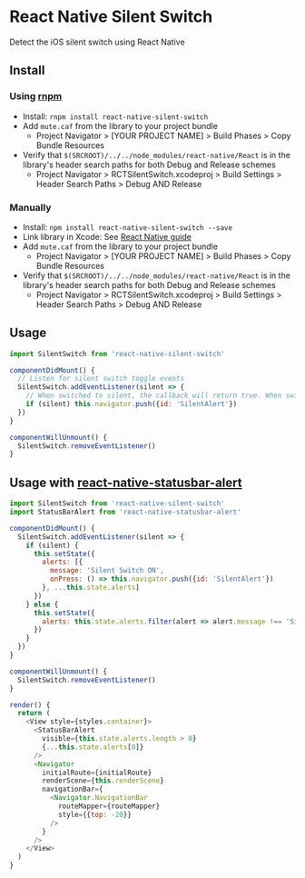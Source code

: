 # React Native Silent Switch

Detect the iOS silent switch using React Native

## Install

### Using [rnpm](https://github.com/rnpm/rnpm)

* Install: `rnpm install react-native-silent-switch`
* Add `mute.caf` from the library to your project bundle
  * Project Navigator > [YOUR PROJECT NAME] > Build Phases > Copy Bundle Resources
* Verify that `$(SRCROOT)/../../node_modules/react-native/React` is in the library's header search paths for both Debug and Release schemes
    * Project Navigator > RCTSilentSwitch.xcodeproj > Build Settings > Header Search Paths > Debug AND Release

### Manually

* Install: `npm install react-native-silent-switch --save`
* Link library in Xcode: See [React Native guide](https://facebook.github.io/react-native/docs/linking-libraries-ios.html)
* Add `mute.caf` from the library to your project bundle
  * Project Navigator > [YOUR PROJECT NAME] > Build Phases > Copy Bundle Resources
* Verify that `$(SRCROOT)/../../node_modules/react-native/React` is in the library's header search paths for both Debug and Release schemes
  * Project Navigator > RCTSilentSwitch.xcodeproj > Build Settings > Header Search Paths > Debug AND Release

## Usage

```js
import SilentSwitch from 'react-native-silent-switch'
```

```js
componentDidMount() {
  // Listen for silent switch toggle events
  SilentSwitch.addEventListener(silent => {
    // When switched to silent, the callback will return true. When switched from silent, it will return false.
    if (silent) this.navigator.push({id: 'SilentAlert'})
  })
}

componentWillUnmount() {
  SilentSwitch.removeEventListener()
}
```

## Usage with [react-native-statusbar-alert](https://github.com/gnestor/react-native-statusbar-alert)

```js
import SilentSwitch from 'react-native-silent-switch'
import StatusBarAlert from 'react-native-statusbar-alert'
```

```js
componentDidMount() {
  SilentSwitch.addEventListener(silent => {
    if (silent) {
      this.setState({
        alerts: [{
          message: 'Silent Switch ON',
          onPress: () => this.navigator.push({id: 'SilentAlert'})
        }, ...this.state.alerts]
      })
    } else {
      this.setState({
        alerts: this.state.alerts.filter(alert => alert.message !== 'Silent Switch ON')
      })
    }
  })
}

componentWillUnmount() {
  SilentSwitch.removeEventListener()
}

render() {
  return (
    <View style={styles.container}>
      <StatusBarAlert
        visible={this.state.alerts.length > 0}
        {...this.state.alerts[0]}
      />
      <Navigator
        initialRoute={initialRoute}
        renderScene={this.renderScene}
        navigationBar={
          <Navigator.NavigationBar
            routeMapper={routeMapper}
            style={{top: -20}}
          />
        }
      />
    </View>
  )
}
```
